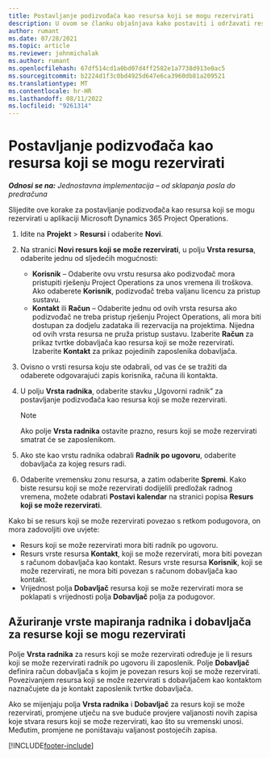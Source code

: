 ```yaml
---
title: Postavljanje podizvođača kao resursa koji se mogu rezervirati
description: U ovom se članku objašnjava kako postaviti i održavati resurse kooperanta stvorene od korisnika i kontakata u sustavu, tako da se mogu povezati s podugovarateljima u Microsoftu Dynamics 365 Project Operations.
author: rumant
ms.date: 07/28/2021
ms.topic: article
ms.reviewer: johnmichalak
ms.author: rumant
ms.openlocfilehash: 67df514cd1a0bd07d4ff2582e1a7738d913e0ac5
ms.sourcegitcommit: b2224d1f3c0bd4925d647e6ca3960db81a209521
ms.translationtype: MT
ms.contentlocale: hr-HR
ms.lasthandoff: 08/11/2022
ms.locfileid: "9261314"
---
```

# <a name="set-up-subcontractors-as-bookable-resources"></a>Postavljanje podizvođača kao resursa koji se mogu rezervirati

_**Odnosi se na:** Jednostavna implementacija – od sklapanja posla do predračuna_

Slijedite ove korake za postavljanje podizvođača kao resursa koji se mogu rezervirati u aplikaciji Microsoft Dynamics 365 Project Operations.

1. Idite na **Projekt** \> **Resursi** i odaberite **Novi**.
2. Na stranici **Novi resurs koji se može rezervirati**, u polju **Vrsta resursa**, odaberite jednu od sljedećih mogućnosti:

    - **Korisnik** – Odaberite ovu vrstu resursa ako podizvođač mora pristupiti rješenju Project Operations za unos vremena ili troškova. Ako odaberete **Korisnik**, podizvođač treba valjanu licencu za pristup sustavu.
    - **Kontakt** ili **Račun** – Odaberite jednu od ovih vrsta resursa ako podizvođač ne treba pristup rješenju Project Operations, ali mora biti dostupan za dodjelu zadataka ili rezervacija na projektima. Nijedna od ovih vrsta resursa ne pruža pristup sustavu. Izaberite **Račun** za prikaz tvrtke dobavljača kao resursa koji se može rezervirati. Izaberite **Kontakt** za prikaz pojedinih zaposlenika dobavljača.

3. Ovisno o vrsti resursa koju ste odabrali, od vas će se tražiti da odaberete odgovarajući zapis korisnika, računa ili kontakta.
4. U polju **Vrsta radnika**, odaberite stavku „Ugovorni radnik” za postavljanje podizvođača kao resursa koji se može rezervirati.

    > [!NOTE]
    > Ako polje **Vrsta radnika** ostavite prazno, resurs koji se može rezervirati smatrat će se zaposlenikom.

5. Ako ste kao vrstu radnika odabrali **Radnik po ugovoru**, odaberite dobavljača za kojeg resurs radi.
6. Odaberite vremensku zonu resursa, a zatim odaberite **Spremi**. Kako biste resursu koji se može rezervirati dodijelili predložak radnog vremena, možete odabrati **Postavi kalendar** na stranici popisa **Resurs koji se može rezervirati**.

Kako bi se resurs koji se može rezervirati povezao s retkom podugovora, on mora zadovoljiti ove uvjete:

- Resurs koji se može rezervirati mora biti radnik po ugovoru.
- Resurs vrste resursa **Kontakt**, koji se može rezervirati, mora biti povezan s računom dobavljača kao kontakt. Resurs vrste resursa **Korisnik**, koji se može rezervirati, ne mora biti povezan s računom dobavljača kao kontakt.
- Vrijednost polja **Dobavljač** resursa koji se može rezervirati mora se poklapati s vrijednosti polja **Dobavljač** polja za podugovor.

## <a name="update-the-type-of-worker-and-vendor-mapping-for-bookable-resources"></a>Ažuriranje vrste mapiranja radnika i dobavljača za resurse koji se mogu rezervirati

Polje **Vrsta radnika** za resurs koji se može rezervirati određuje je li resurs koji se može rezervirati radnik po ugovoru ili zaposlenik. Polje **Dobavljač** definira račun dobavljača s kojim je povezan resurs koji se može rezervirati. Povezivanjem resursa koji se može rezervirati s dobavljačem kao kontaktom naznačujete da je kontakt zaposlenik tvrtke dobavljača.

Ako se mijenjaju polja **Vrsta radnika** i **Dobavljač** za resurs koji se može rezervirati, promjene utječu na sve buduće provjere valjanosti novih zapisa koje stvara resurs koji se može rezervirati, kao što su vremenski unosi. Međutim, promjene ne poništavaju valjanost postojećih zapisa.

[!INCLUDE[footer-include](../../includes/footer-banner.md)]
